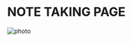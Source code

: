# NOTE TAKING PAGE



![photo](https://github.com/abayalii/notetaking/assets/126713304/476b76f6-3958-4663-9159-ba513330c210)




